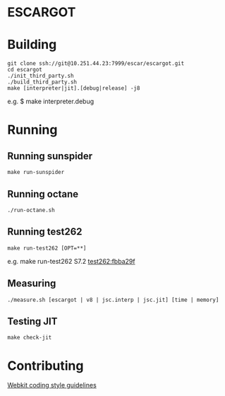 ESCARGOT
========

# Building

    git clone ssh://git@10.251.44.23:7999/escar/escargot.git
    cd escargot
    ./init_third_party.sh
    ./build_third_party.sh
    make [interpreter|jit].[debug|release] -j8
e.g. $ make interpreter.debug

# Running

## Running sunspider
    make run-sunspider

## Running octane
    ./run-octane.sh

## Running test262
    make run-test262 [OPT=**]
e.g. make run-test262 S7.2
[test262:fbba29f](https://github.com/tc39/test262)

## Measuring
    ./measure.sh [escargot | v8 | jsc.interp | jsc.jit] [time | memory]

## Testing JIT
	make check-jit

# Contributing

[Webkit coding style guidelines](https://www.webkit.org/coding/coding-style.html)


